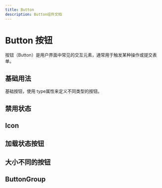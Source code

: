 ```yaml
---
title: Button
description: Button组件文档
---
```



# Button 按钮

按钮（Button）是用户界面中常见的交互元素，通常用于触发某种操作或提交表单。

## 基础用法

基础按钮，使用 type属性来定义不同类型的按钮。

<!-- 封装一个组件，将 demo 代码的语言、路径传递给该组件，然后在 md 文档中使用该组件 -->
<preview path="../demo/Button/Basic.vue" title="基础用法" description="Button 组件的基础用法"></preview>

## 禁用状态
<preview path="../demo/Button/Disabled.vue" title="基础用法" description="Button 组件的基础用法"></preview>

## Icon

<preview path="../demo/Button/Icon.vue"></preview>

## 加载状态按钮
<preview path="../demo/Button/Loading.vue"></preview>

## 大小不同的按钮
<preview path="../demo/Button/Size.vue"></preview>

## ButtonGroup
